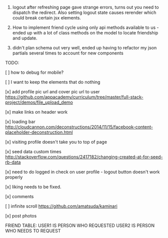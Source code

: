 1. logout after refreshing page gave strange errors, turns out you need to dispatch the redirect. Also setting logout state causes rerender which could break certain jsx elements.

2. How to implement friend cycle using only api methods available to us - ended up with a lot of class methods on the model to locate friendship and update.

3. didn't plan schema out very well, ended up having to refactor my json partials several times to account for new components

TODO:

[ ] how to debug for mobile?

[ ] I want to keep the elements that do nothing

[x] add profile pic url and cover pic url to user
https://github.com/appacademy/curriculum/tree/master/full-stack-project/demos/file_upload_demo

[x] make links on header work

[x] loading bar
http://cloudcannon.com/deconstructions/2014/11/15/facebook-content-placeholder-deconstruction.html

[x] visiting profile doesn't take you to top of page

[x] seed data custom times
http://stackoverflow.com/questions/2417182/changing-created-at-for-seed-rb-data

[x] need to do logged in check on user profile - logout button doesn't work properly

[x] liking needs to be fixed.

[x] comments

[ ] infinite scroll
https://github.com/amatsuda/kaminari

[x] post photos

FRIEND TABLE:
USER1 IS PERSON WHO REQUESTED
USER2 IS PERSON WHO NEEDS TO REQUEST

